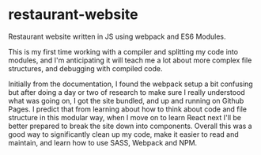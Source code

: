 # restaurant-website
 Restaurant website written in JS using webpack and ES6 Modules. 

   This is my first time working with a compiler and splitting my code into modules, and I'm anticipating it will teach me a lot about more complex file structures, and debugging with compiled code. 

   Initially from the documentation, I found the webpack setup a bit confusing but after doing a day or two of research to make sure I really understood what was going on, I got the site bundled, and up and running on Github Pages. I predict that from learning about how to think about code and file structure in this modular way, when I move on to learn React next I'll be better prepared to break the site down into components. Overall this was a good way to significantly clean up my code, make it easier to read and maintain, and learn how to use SASS, Webpack and NPM. 
